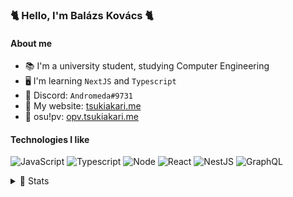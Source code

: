 ### 🐈 Hello, I'm Balázs Kovács 🐈
#### About me
- 📚 I'm a university student, studying Computer Engineering 
- 🖥️ I'm learning `NextJS` and `Typescript` 
- 💬 Discord: `Andromeda#9731`
- 🔗 My website: [tsukiakari.me](https://tsukiakari.me/)
- 🔗 osu!pv: [opv.tsukiakari.me](https://opv.tsukiakari.me/)

#### Technologies I like
![JavaScript](https://img.shields.io/badge/-JavaScript-%23282C34?style=flat-square&logo=javascript&logoColor=#F7DF1E)
![Typescript](https://img.shields.io/badge/Typescript-%23282C34.svg?&style=flat-square&logo=typescript&logoColor=3178C6)
![Node](https://img.shields.io/badge/Node.js-%23282C34.svg?&style=flat-square&logo=node.js&logoColor=339933)
![React](https://img.shields.io/badge/-React-%23282C34?style=flat-square&logo=react)
![NestJS](https://img.shields.io/badge/-NestJS-%23282C34?style=flat-square&logo=NestJS&logoColor=E0234E)
![GraphQL](https://img.shields.io/badge/-GraphQL-%23282C34?style=flat-square&logo=graphql)

<details>
  <summary>🧮 Stats</summary>
  <br/>
  <a href="https://github.com/anuraghazra/github-readme-stats"><img alt="Andromeda's top languages" src="https://github-readme-stats.vercel.app/api/top-langs/?username=andromeda08&layout=compact&theme=outrun&hide=css" /></a>
</details
